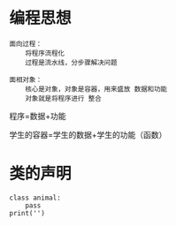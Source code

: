 # 编程思想

```
面向过程：
    将程序流程化
    过程是流水线，分步骤解决问题

面相对象：
    核心是对象，对象是容器，用来盛放 数据和功能
    对象就是将程序进行 整合

```

程序=数据+功能

学生的容器=学生的数据+学生的功能（函数）

# 类的声明

```
class animal:
    pass
print('')

```

